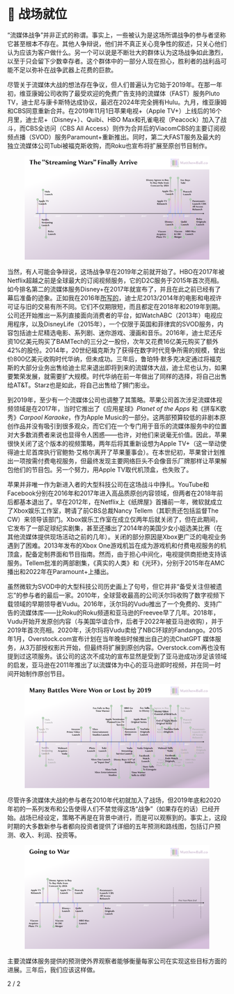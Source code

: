 # 🏹 战场就位

&#x20;“流媒体战争”并非正式的称谓。事实上，一些被认为是这场所谓战争的参与者坚称它甚至根本不存在。其他人争辩说，他们并不真正关心竞争性的叙述，只关心他们认为应该为客户做什么。另一个可以说是不断壮大的群体认为这场战争如此激烈，以至于只会留下少数幸存者。这个群体中的一部分人现在担心，胜利者的战利品可能不足以弥补在战争武器上花费的巨款。

尽管关于流媒体大战的想法存在争议，但人们普遍认为它始于2019年。在那一年初，维亚康姆公司收购了最受欢迎的免费广告支持的流媒体（FAST）服务Pluto TV，迪士尼与康卡斯特达成协议，最迟在2024年完全拥有Hulu。九月，维亚康姆和CBS同意重新合并。在2019年11月1日苹果电视+（Apple TV+）上线后的16个月里，迪士尼+（Disney+）、Quibi、HBO Max和孔雀电视（Peacock）加入了战斗，而CBS全访问（CBS All Access）则作为合并后的ViacomCBS的主要订阅视频点播（SVOD）服务Paramount+重新推出。同时，第二大FAST服务及最大的独立流媒体公司Tubi被福克斯收购，而Roku也宣布将扩展至原创节目制作。

<figure><img src="../.gitbook/assets/image (4).png" alt=""><figcaption></figcaption></figure>

当然，有人可能会争辩说，这场战争早在2019年之前就开始了。HBO在2017年被Netflix超越之前是全球最大的订阅视频服务，它的D2C服务于2015年首次亮相。如今排名第二的流媒体服务Disney+在2017年就宣布了，并且在此之前已经有了幕后准备的迹象。正如我在2016年[所写的](https://web.archive.org/web/20200920013306/https:/redef.com/original/disney-as-a-service-why-disney-is-closer-than-ever-to-walts-60-year-old-vision)，迪士尼2013/2014年的电影和电视许可证与旧的交易有所不同。它们不仅期限短，而且都定在2018年和2019年到期。公司还开始推出一系列直接面向消费者的平台，如WatchABC（2013年）电视应用程序，以及DisneyLife（2015年），一个仅限于英国和菲律宾的SVOD服务，内容包括迪士尼精选电影、系列剧、迷你游戏、漫画和音乐。2016年，迪士尼还斥资10亿美元购买了BAMTech的三分之一股份，次年又花费16亿美元购买了额外42%的股份。2014年，20世纪福克斯为了获得在数字时代竞争所需的规模，曾出价800亿美元收购时代华纳，但未成功。三年后，鲁珀特·默多克决定通过将福克斯的大部分业务出售给迪士尼来退出即将到来的流媒体大战，迪士尼也认为，如果要繁荣发展，就需要扩大规模。时代华纳在前一年做出了同样的选择，将自己出售给AT\&T。Starz也是如此，将自己出售给了狮门影业。

到2019年，至少有一个流媒体公司也调整了其策略。苹果公司首次涉足流媒体视频领域是在2017年，当时它推出了《应用星球》_Planet of the Apps_ 和《拼车K歌秀》_Carpool Karaoke_，作为Apple Music的一部分。这两部预算较低的非剧本原创作品并没有吸引到很多观众，而它们在一个专门用于音乐的流媒体服务中的位置对大多数消费者来说也显得令人困惑——也许，对他们来说毫无价值。因此，苹果很快关闭了这个版本的视频策略，两年后将其重新设想为Apple TV+（这一举动使得迪士尼首席执行官鲍勃·艾格尔离开了苹果董事会）。在本世纪初，苹果曾计划推出一项按需付费电视服务，但最终发现主要网络巨头不会像音乐厂牌那样让苹果解包他们的节目包。另一个努力，用Apple TV取代机顶盒，也失败了。

苹果并非唯一作为新进入者的大型科技公司在这场战斗中挣扎。YouTube和Facebook分别在2016年和2017年进入高品质原创内容领域，但两者在2018年前后都基本退出了。早在2012年，在Netflix上《纸牌屋》首播前一年，微软就成立了Xbox娱乐工作室，聘请了前CBS总裁Nancy Tellem（其职责还包括监督The CW）来领导该部门。Xbox娱乐工作室在成立仅两年后就关闭了，但在此期间，它发布了一部足球纪实剧集，甚至还播出了2014年的美国少女小姐选美比赛（在其他流媒体提供现场活动之前的几年）。关闭的部分原因是Xbox更广泛的电视业务遇到了困难。2013年发布的Xbox One游戏机旨在成为游戏机和付费电视服务的机顶盒，配备定制界面和节目指南。然而，由于担心中间化，电视提供商拒绝支持该服务。Tellem批准的两部剧集，《真实的人类》和《光环》，分别于2015年在AMC播出和2022年在Paramount+上播出。

虽然微软为SVOD中的大型科技公司历史画上了句号，但它并非“备受关注但被遗忘”的参与者的最后一家。2010年，全球营收最高的公司沃尔玛收购了数字视频下载领域的早期领导者Vudu。2016年，沃尔玛的Vudu推出了一个免费的、支持广告的流媒体库——比Roku的Roku频道和亚马逊的Freevee早了几年。2018年，Vudu开始开发原创内容（与美国华谊合作，后者于2022年被亚马逊收购），并于2019年首次亮相。2020年，沃尔玛将Vudu卖给了NBC环球的Fandango。2015年1月，Overstock.com宣布计划在当年晚些时候推出自己的流ChatGPT 媒体服务，从3万部授权影片开始，但最终将扩展到原创内容。Overstock.com再也没有提到过这项服务。该公司的这次不成功的宣布显然是受到了亚马逊成功涉足该领域的启发，亚马逊在2011年推出了以流媒体为中心的亚马逊即时视频，并在同一时间开始制作原创节目。

<figure><img src="../.gitbook/assets/image (3).png" alt=""><figcaption></figcaption></figure>

尽管许多流媒体大战的参与者在2010年代初就加入了战场，但2019年底和2020年初的一系列发布和公告使得人们不禁觉得这场“战争”（如果存在的话）已经开始。战场已经设定，策略不再是在背景中进行，而是可以观察到的。事实上，这段时期的大多数新参与者都向投资者提供了详细的五年预测和路线图，包括订户预测、收入、利润、投资等。

<figure><img src="../.gitbook/assets/image (11).png" alt=""><figcaption></figcaption></figure>

主要流媒体服务提供的预测使外界观察者能够衡量每家公司在实现这些目标方面的进展。三年后，我们应该这样做。

2 / 2
